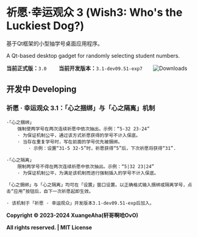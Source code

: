 # 祈愿·幸运观众 3 (Wish3: Who's the Luckiest Dog?)

基于Qt框架的小型抽学号桌面应用程序。  

A Qt-based desktop gadget for randomly selecting student numbers.

**当前正式版：**`3.0` &emsp;&emsp;**当前开发版本：**`3.1-dev09.51-exp7`&emsp;&emsp;![Downloads](https://vsmarketplacebadges.dev/downloads/xuangeaha.wish3-whos-the-luckiest-dog.svg?&subject=全球下载量（次）)

## 开发中 Developing

### 祈愿 · 幸运观众 3.1：「心之捆绑」与「心之隔离」机制

    ·「心之捆绑」
        强制使两学号在两次连续祈愿中依次抽出。示例：“5-32 23-24”
        · 为保证机制公平，通过该方式祈愿获得的学号不计入保底。
        · 当存在重复学号时，写在前面的学号优先被捆绑。
            · 示例：设置“31-5 32-5”时，祈愿获得“5”后，下次祈愿将获得“31”.

    ·「心之隔离」
        限制两学号不得在两次连续祈愿中依次抽出。示例：“5|32 23|24”
        · 为保证机制公平，为满足该机制而进行强制插入的学号不计入保底。

    「心之捆绑」与「心之隔离」均可在「设置」窗口设置。以正确格式输入捆绑或隔离学号，点击“应用”按钮后，自下一次祈愿起即生效。
    
    · 该机制于「祈愿 · 幸运观众」开发版本3.1-dev09.51-exp后加入。

**Copyright © 2023-2024 XuangeAha(轩哥啊哈OvO)**

**All rights reserved. | MIT License**
